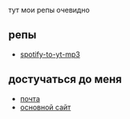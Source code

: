 тут мои репы очевидно

## репы
 - [spotify-to-yt-mp3](https://github.com/cyberbread-ru/spotify-to-yt-mp3)

## достучаться до меня

 - [почта](mailto:git@cyberbread.ru)
 - [основной сайт](https://cyberbread.ru)
